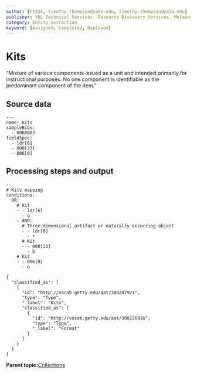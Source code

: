 ```yaml
---
author: [tt434, timothy.thompson@yale.edu, timothy.thompson@yale.edu]
publisher: YUL Technical Services, Resource Discovery Services, Metadata Services Unit
category: Entity extraction
keyword: [Assigned, Completed, Deployed]
---
```


# Kits

“Mixture of various components issued as a unit and intended primarily for instructional purposes. No one component is identifiable as the predominant component of the item.”

## Source data

```
---
name: Kits
sampleBibs:
  - 8068082
fieldSpec: 
  - ldr[6]
  - 008[33]
  - 006[0]
```

## Processing steps and output

```
---
# Kits mapping
conditions:
  OR:
    # Kit
    - - ldr[6]
      - o
    - AND:
      # Three-dimensional artifact or naturally occurring object
      - - ldr[6]
        - r      
      # Kit
      - - 008[33]
        - b        				     
    # Kit
    - - 006[0]
      - o
```

```
{
  "classified_as": [    
    {
      "id": "http://vocab.getty.edu/aat/300247921",
      "type": "Type",
      "_label": "Kits",
      "classified_as": [
        {
          "id": "http://vocab.getty.edu/aat/300226816",
          "type": "Type",
          "_label": "Format"
        }
      ]
    }
  ]
}
```

**Parent topic:**[Collections](../../tasks/supertypes/collectionformats.md)

